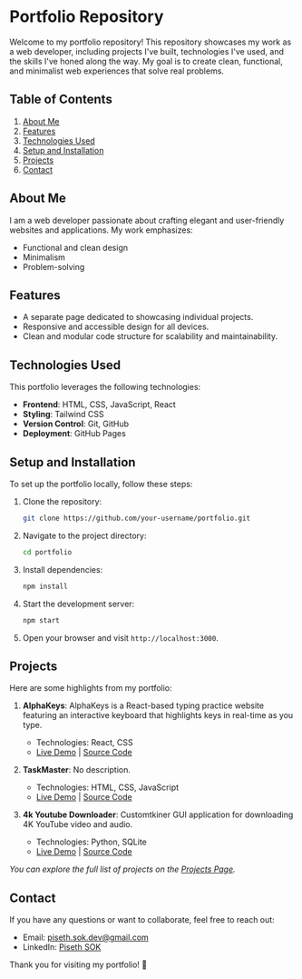 # Portfolio Repository

Welcome to my portfolio repository! This repository showcases my work as a web developer, including projects I've built, technologies I've used, and the skills I've honed along the way. My goal is to create clean, functional, and minimalist web experiences that solve real problems.

## Table of Contents

1. [About Me](#about-me)
2. [Features](#features)
3. [Technologies Used](#technologies-used)
4. [Setup and Installation](#setup-and-installation)
5. [Projects](#projects)
6. [Contact](#contact)

## About Me

I am a web developer passionate about crafting elegant and user-friendly websites and applications. My work emphasizes:

- Functional and clean design
- Minimalism
- Problem-solving

## Features

- A separate page dedicated to showcasing individual projects.
- Responsive and accessible design for all devices.
- Clean and modular code structure for scalability and maintainability.

## Technologies Used

This portfolio leverages the following technologies:

- **Frontend**: HTML, CSS, JavaScript, React
- **Styling**: Tailwind CSS
- **Version Control**: Git, GitHub
- **Deployment**: GitHub Pages

## Setup and Installation

To set up the portfolio locally, follow these steps:

1. Clone the repository:

   ```bash
   git clone https://github.com/your-username/portfolio.git
   ```

2. Navigate to the project directory:

   ```bash
   cd portfolio
   ```

3. Install dependencies:

   ```bash
   npm install
   ```

4. Start the development server:

   ```bash
   npm start
   ```

5. Open your browser and visit `http://localhost:3000`.

## Projects

Here are some highlights from my portfolio:

1. **AlphaKeys**: AlphaKeys is a React-based typing practice website featuring an interactive keyboard that highlights keys in real-time as you type.

   - Technologies: React, CSS
   - [Live Demo](https://s0kpiseth.github.io/AlphaKeys/) | [Source Code](https://github.com/S0KPiseth/AlphaKeys)

2. **TaskMaster**: No description.

   - Technologies: HTML, CSS, JavaScript
   - [Live Demo](#) | [Source Code](https://github.com/S0KPiseth/TaskMaster)

3. **4k Youtube Downloader**: Customtkiner GUI application for downloading 4K YouTube video and audio.
   - Technologies: Python, SQLite
   - [Live Demo](#) | [Source Code](https://github.com/S0KPiseth/4k-youtube-downloader-with-UI)

_You can explore the full list of projects on the [Projects Page](#)._

## Contact

If you have any questions or want to collaborate, feel free to reach out:

- Email: piseth.sok.dev@gmail.com
- LinkedIn: [Piseth SOK](https://www.linkedin.com/in/piseth-sok-21b65a289/)

Thank you for visiting my portfolio! 🚀
